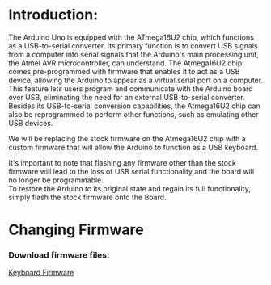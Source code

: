 # Introduction:
The Arduino Uno is equipped with the ATmega16U2 chip, which functions as a USB-to-serial converter. Its primary function is to convert USB signals from a computer into serial signals that the Arduino's main processing unit, the Atmel AVR microcontroller, can understand.
The Atmega16U2 chip comes pre-programmed with firmware that enables it to act as a USB device, allowing the Arduino to appear as a virtual serial port on a computer. This feature lets users program and communicate with the Arduino board over USB, eliminating the need for an external USB-to-serial converter.
Besides its USB-to-serial conversion capabilities, the Atmega16U2 chip can also be reprogrammed to perform other functions, such as emulating other USB devices.

We will be replacing the stock firmware on the Atmega16U2 chip with a custom firmware that will allow the Arduino to function as a USB keyboard. 

It's important to note that flashing any firmware other than the stock firmware will lead to the loss of USB serial functionality and the board will no longer be programmable.  
To restore the Arduino to its original state and regain its full functionality, simply flash the stock firmware onto the Board.


# Changing Firmware

### Download firmware files:
[Keyboard Firmware](Firmware/Arduino-keyboard-0.3.hex)
